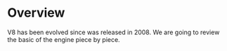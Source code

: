 # Overview

V8 has been evolved since was released in 2008. We are going to review the basic of the engine piece by piece. 
